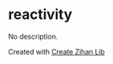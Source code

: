 # reactivity

No description.

Created with [Create Zihan Lib](https://github.com/zihan-ch/create-zihan-lib)
